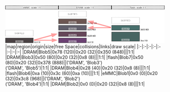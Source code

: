 ![memory map diagram](test_generate_doc_example_three_maps_redux.png)
|map|region|origin|size|free Space|collisions|links|draw scale|
|:-|:-|:-|:-|:-|:-|:-|:-|
|DRAM|<span style='color:(60, 31, 25)'>Blob5</span>|0x78 (120)|0x20 (32)|0x350 (848)|||1:1|
|DRAM|<span style='color:(44, 43, 58)'>Blob3</span>|0x50 (80)|0x20 (32)|0x8 (8)|||1:1|
|flash|<span style='color:(10, 62, 58)'>Blob7</span>|0x50 (80)|0x20 (32)|0x378 (888)||('DRAM', 'Blob3')<BR>('DRAM', 'Blob5')|1:1|
|DRAM|<span style='color:(52, 11, 34)'>Blob4</span>|0x28 (40)|0x20 (32)|0x8 (8)|||1:1|
|flash|<span style='color:(11, 51, 46)'>Blob6</span>|0xa (10)|0x3c (60)|0xa (10)|||1:1|
|eMMC|<span style='color:(15, 4, 6)'>Blob1</span>|0x0 (0)|0x20 (32)|0x3c8 (968)||('DRAM', 'Blob2')<BR>('DRAM', 'Blob4')|1:1|
|DRAM|<span style='color:(59, 2, 68)'>Blob2</span>|0x0 (0)|0x20 (32)|0x8 (8)|||1:1|

